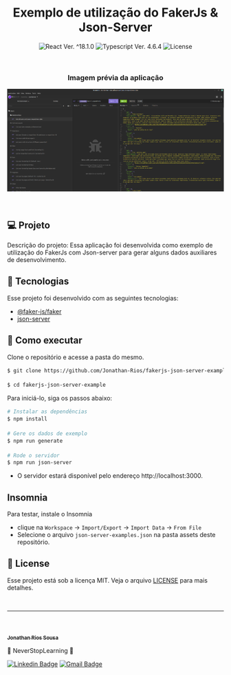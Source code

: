 <h1 align="center">Exemplo de utilização do FakerJs & Json-Server</h1>

<p align="center">
  <img 
    src="https://img.shields.io/badge/FakerJs-%5E7.6.0-blue" 
    alt="React Ver. ^18.1.0"
  />
  <img 
    src="https://img.shields.io/badge/JsonServer-%5E0.17.1-blue"
    alt="Typescript Ver. 4.6.4" 
  />
  <img 
    alt="License"
    src="https://img.shields.io/static/v1?label=license&message=MIT&color=E51C44&labelColor=0A1033"
  />
</p>

<br>

<h3 align="center">Imagem prévia da aplicação</h3>

![cover](.github/project-preview.png?style=flat)

<br>

## 💻 Projeto
Descrição do projeto:
Essa aplicação foi desenvolvida como exemplo de utilização do FakerJs com Json-server para gerar alguns dados auxiliares de desenvolvimento.

## 🧪 Tecnologias

Esse projeto foi desenvolvido com as seguintes tecnologias:



- [@faker-js/faker](https://fakerjs.dev/)
- [json-server](https://www.npmjs.com/package/json-server)


## 🚀 Como executar

Clone o repositório e acesse a pasta do mesmo.

```bash
$ git clone https://github.com/Jonathan-Rios/fakerjs-json-server-example.git

$ cd fakerjs-json-server-example
```

Para iniciá-lo, siga os passos abaixo:
```bash
# Instalar as dependências
$ npm install

# Gere os dados de exemplo
$ npm run generate

# Rode o servidor
$ npm run json-server
```
- O servidor estará disponível pelo endereço http://localhost:3000.

## Insomnia
Para testar, instale o Insomnia
* clique na `Workspace` → `Import/Export` → `Import Data` → `From File` 
* Selecione o arquivo `json-server-examples.json` na pasta assets deste repositório.

## 📝 License

Esse projeto está sob a licença MIT. Veja o arquivo [LICENSE](./LICENSE.md) para mais detalhes.

<br />


---
<br />

<a href="https://github.com/Jonathan-Rios">
 <img src="https://github.com/Jonathan-Rios.png" width="100px;" alt="" />
 <br />
 <sub><b>Jonathan Rios Sousa</b></sub></a>

💠 NeverStopLearning 💠

[![Linkedin Badge](https://img.shields.io/badge/-Jonathan-blue?style=flat-square&logo=Linkedin&logoColor=white&link=https://www.linkedin.com/in/jonathan-rios-sousa-19b3431b6/)](https://www.linkedin.com/in/jonathan-rios-sousa-19b3431b6/) 
[![Gmail Badge](https://img.shields.io/badge/-jonathan.riosousa@gmail.com-c14438?style=flat-square&logo=Gmail&logoColor=white&link=mailto:jonathan.riosousa@gmail.com)](mailto:jonathan.riosousa@gmail.com)